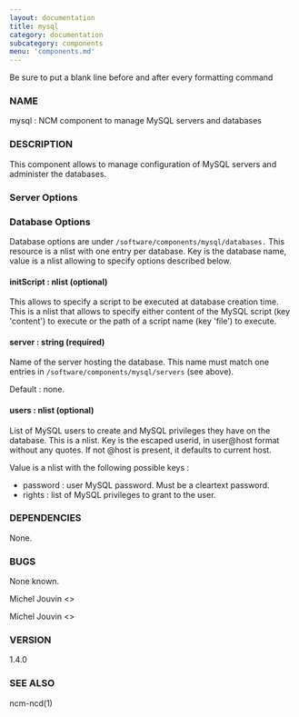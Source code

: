 ```yaml
---
layout: documentation
title: mysql
category: documentation
subcategory: components
menu: 'components.md'
---
```

Be sure to put a blank line before and after every formatting command

### NAME

mysql : NCM component to manage MySQL servers and databases

### DESCRIPTION

This component allows to manage configuration of MySQL servers and administer the databases.

### Server Options

### Database Options

Database options are under `/software/components/mysql/databases.` This resource is a nlist with one entry per database. Key is the
database name, value is a nlist allowing to specify options described below.

#### initScript : nlist (optional) 

This allows to specify a script to be executed at database creation time. This is a nlist that allows to specify either content
of the MySQL script (key 'content') to execute or the path of a script name (key 'file') to execute. 

#### server : string (required)

Name of the server hosting the database. This name must match one entries in `/software/components/mysql/servers` (see above).

Default : none.

#### users : nlist (optional)

List of MySQL users to create and MySQL privileges they have on the database. This is a nlist. Key is the escaped userid, in
user@host format without any quotes. If not @host is present, it defaults to current host.

Value is a nlist with the following possible keys :

- password : user MySQL password. Must be a cleartext password.
- rights : list of MySQL privileges to grant to the user.

### DEPENDENCIES

None.

### BUGS

None known.

Michel Jouvin &lt;&gt;

Michel Jouvin &lt;&gt;

### VERSION

1.4.0

### SEE ALSO

ncm-ncd(1)

